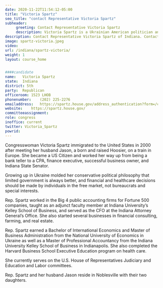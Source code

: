 ```yaml
---
date: 2020-11-22T11:54:12-05:00
title: "Victoria Spartz"
seo_title: "contact Representative Victoria Spartz"
subheader:
     greeting: Contact Representative Victoria Spartz 
     description: Victoria Spartz is a Ukrainian American politician and businesswoman who is the U.S. Representative for Indiana's 5th congressional district, which stretches from northern Marion County up to the city of Marion and includes Hamilton County.
description: Contact Representative Victoria Spartz of Indiana. Contact information for Victoria Spartz includes email address, phone number, and mailing address.
image: spartz-victoria.jpeg
video: 
url: /indiana/spartz-victoria/
weight: 1
layout: course_home


####candidate
name:	Victoria Spartz
state:	Indiana
district: 5th
party:	Republican
officeroom:	1523 LHOB
phonenumber:	(202) 225-2276
emailaddress:	https://spartz.house.gov/address_authentication?form=/contact
website:	https://spartz.house.gov/
committeeassignment: 
role: congress
inoffice: current
twitter: Victoria_Spartz
powrid: 
---
```


Congresswoman Victoria Spartz immigrated to the United States in 2000 after meeting her husband Jason, a born and raised Hoosier, on a train in Europe. She became a US Citizen and worked her way up from being a bank teller to a CPA, finance executive, successful business owner, and Indiana State Senator.

Growing up in Ukraine molded her conservative political philosophy that limited government is always better, and financial and healthcare decisions should be made by individuals in the free market, not bureaucrats and special interests.

Rep. Spartz worked in the Big 4 public accounting firms for Fortune 500 companies, taught as an adjunct faculty member at Indiana University’s Kelley School of Business, and served as the CFO at the Indiana Attorney General’s Office. She also started several businesses in financial consulting, farming, and real estate.

Rep. Spartz earned a Bachelor of International Economics and Master of Business Administration from the National University of Economics in Ukraine as well as a Master of Professional Accountancy from the Indiana University Kelley School of Business in Indianapolis. She also completed the Harvard Business School Executive Education program on health care.

She currently serves on the U.S. House of Representatives Judiciary and Education and Labor committees.

Rep. Spartz and her husband Jason reside in Noblesville with their two daughters.